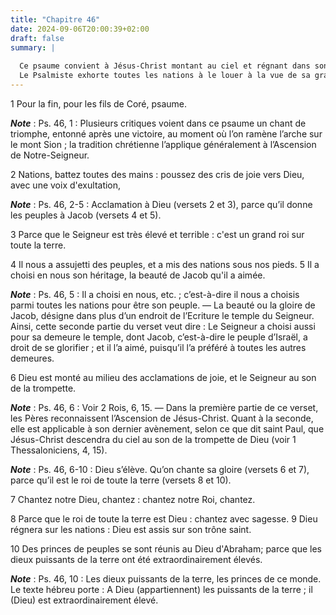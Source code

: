 ```yaml
---
title: "Chapitre 46"
date: 2024-09-06T20:00:39+02:00
draft: false
summary: |
  
  Ce psaume convient à Jésus-Christ montant au ciel et régnant dans son Eglise.
  Le Psalmiste exhorte toutes les nations à le louer à la vue de sa grandeur et de sa puissance.
---
```



1 Pour la fin, pour les fils de Coré, psaume.

***Note*** :  Ps. 46, 1 : Plusieurs critiques voient dans ce psaume un chant de triomphe, entonné après une victoire, au moment où l’on ramène l’arche sur le mont Sion ; la tradition chrétienne l’applique généralement à l’Ascension de Notre-Seigneur.


2 Nations, battez toutes des mains : poussez des cris de joie vers Dieu, avec une voix d'exultation,

***Note*** :  Ps. 46, 2-5 : Acclamation à Dieu (versets 2 et 3), parce qu’il donne les peuples à Jacob (versets 4 et 5).

3 Parce que le Seigneur est très élevé et terrible : c'est un grand roi sur toute la terre.


4 Il nous a assujetti des peuples, et a mis des nations sous nos pieds. 5 Il a choisi en nous son héritage, la beauté de Jacob qu'il a aimée.

***Note*** :  Ps. 46, 5 : Il a choisi en nous, etc. ; c’est-à-dire il nous a choisis parmi toutes les nations pour être son peuple. ― La beauté ou la gloire de Jacob, désigne dans plus d’un endroit de l’Ecriture le temple du Seigneur. Ainsi, cette seconde partie du verset veut dire : Le Seigneur a choisi aussi pour sa demeure le temple, dont Jacob, c’est-à-dire le peuple d’Israël, a droit de se glorifier ; et il l’a aimé, puisqu’il l’a préféré à toutes les autres demeures.


6 Dieu est monté au milieu des acclamations de joie, et le Seigneur au son de la trompette.

***Note*** :  Ps. 46, 6 : Voir 2 Rois, 6, 15. ― Dans la première partie de ce verset, les Pères reconnaissent l’Ascension de Jésus-Christ. Quant à la seconde, elle est applicable à son dernier avènement, selon ce que dit saint Paul, que Jésus-Christ descendra du ciel au son de la trompette de Dieu (voir 1 Thessaloniciens, 4, 15).

***Note*** :  Ps. 46, 6-10 : Dieu s’élève. Qu’on chante sa gloire (versets 6 et 7), parce qu’il est le roi de toute la terre (versets 8 et 10).

7 Chantez notre Dieu, chantez : chantez notre Roi, chantez.


8 Parce que le roi de toute la terre est Dieu : chantez avec sagesse. 9 Dieu régnera sur les nations : Dieu est assis sur son trône saint.


10 Des princes de peuples se sont réunis au Dieu d'Abraham; parce que les dieux puissants de la terre ont été extraordinairement élevés.

***Note*** :  Ps. 46, 10 : Les dieux puissants de la terre, les princes de ce monde. Le texte hébreu porte : A Dieu (appartiennent) les puissants de la terre ; il (Dieu) est extraordinairement élevé.

